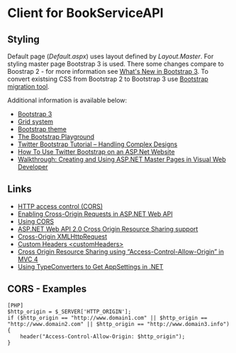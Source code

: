 ﻿# Client for BookServiceAPI

## Styling

Default page (_Default.aspx_) uses layout defined by _Layout.Master_.
For styling master page Bootstrap 3 is used. There some changes compare to Boostrap 2 - 
for more information see [What's New in Bootstrap 3](http://bootply.com/bootstrap-3-migration-guide). 
To convert existsing CSS from Bootstrap 2 to Bootstrap 3 use [Bootstrap migration tool](http://upgrade-bootstrap.bootply.com/).

Additional information is available below:

- [Bootstrap 3](http://getbootstrap.com/css/)
- [Grid system](http://bootstrap.stage42.net/doc/grid)
- [Bootstrap theme](http://getbootstrap.com/examples/theme/)
- [The Bootstrap Playground](http://bootply.com/)
- [Twitter Bootstrap Tutorial – Handling Complex Designs](http://www.sitepoint.com/twitter-bootstrap-tutorial-handling-complex-designs/)
- [How To Use Twitter Bootstrap on an ASP.Net Website](http://geekswithblogs.net/JeremyMorgan/archive/2012/09/18/how-to-use-twitter-bootstrap-on-an-asp.net-website.aspx)
- [Walkthrough: Creating and Using ASP.NET Master Pages in Visual Web Developer](http://msdn.microsoft.com/en-us/library/ehszf8ax(v=vs.90).aspx)

## Links

- [HTTP access control (CORS)](https://developer.mozilla.org/en/docs/HTTP/Access_control_CORS)
- [Enabling Cross-Origin Requests in ASP.NET Web API](http://www.asp.net/web-api/overview/security/enabling-cross-origin-requests-in-web-api)
- [Using CORS](http://www.html5rocks.com/en/tutorials/cors/)
- [ASP.NET Web API 2.0 Cross Origin Resource Sharing support](http://www.dotnetcurry.com/showarticle.aspx?ID=921)
- [Cross-Origin XMLHttpRequest](http://developer.chrome.com/extensions/xhr.html)
- [Custom Headers &lt;customHeaders&gt;](http://www.iis.net/configreference/system.webserver/httpprotocol/customheaders)
- [Cross Origin Resource Sharing using “Access-Control-Allow-Origin” in MVC 4](http://www.dotnettrace.net/2013/10/cross-origin-resource-sharing-using.html)
- [Using TypeConverters to Get AppSettings in .NET](http://stacktoheap.com/blog/2013/01/20/using-typeconverters-to-get-appsettings-in-net/)

## CORS - Examples

	[PHP]
	$http_origin = $_SERVER['HTTP_ORIGIN'];
	if ($http_origin == "http://www.domain1.com" || $http_origin == "http://www.domain2.com" || $http_origin == "http://www.domain3.info")
	{  
		header("Access-Control-Allow-Origin: $http_origin");
	}
